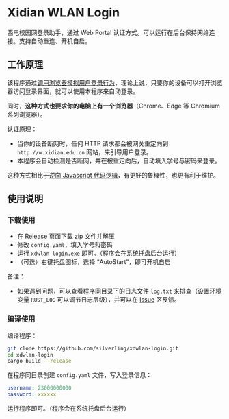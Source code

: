 # Xidian WLAN Login

西电校园网登录助手，通过 Web Portal 认证方式。可以运行在后台保持网络连接。支持自动重连、开机自启。

## 工作原理

该程序通过[调用浏览器模拟用户登录行为](https://github.com/rust-headless-chrome/rust-headless-chrome)，理论上说，只要你的设备可以打开浏览器访问登录界面，就可以使用本程序来自动登录。

同时，**这种方式也要求你的电脑上有一个浏览器**（Chrome、Edge 等 Chromium 系列浏览器）。

认证原理：

- 当你的设备断网时，任何 HTTP 请求都会被网关重定向到 `http://w.xidian.edu.cn` 网站，来引导用户登录。
- 本程序会自动检测是否断网，并在被重定向后，自动填入学号与密码来登录。

这种方式相比于[逆向 Javascript 代码逻辑](https://github.com/silverling/srun-login/)，有更好的鲁棒性，也更有利于维护。

## 使用说明

### 下载使用

- 在 Release 页面下载 zip 文件并解压
- 修改 `config.yaml`，填入学号和密码
- 运行 `xdwlan-login.exe` 即可。（程序会在系统托盘后台运行）
- （可选）右键托盘图标，选择 “AutoStart”，即可开机自启

备注：

- 如果遇到问题，可以查看程序同目录下的日志文件 `log.txt` 来排查（设置环境变量 `RUST_LOG` 可以调节日志层级），并可以在 [Issue](https://github.com/silverling/xdwlan-login/issues) 区反馈。

### 编译使用

编译程序：

```bash
git clone https://github.com/silverling/xdwlan-login.git
cd xdwlan-login
cargo build --release
```

在程序同目录创建 `config.yaml` 文件，写入登录信息：

```yaml
username: 23000000000
password: xxxxxx
```

运行程序即可。（程序会在系统托盘后台运行）
